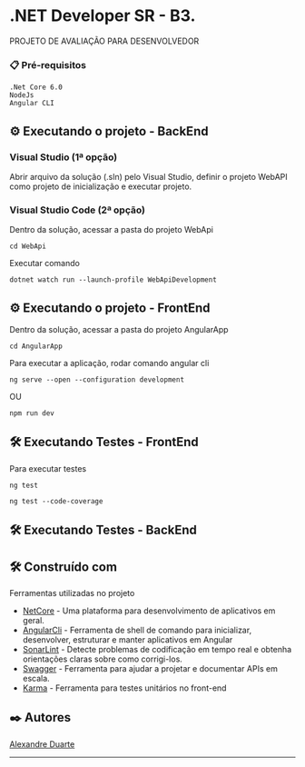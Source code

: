 #  .NET Developer SR - B3.

PROJETO DE AVALIAÇÃO PARA DESENVOLVEDOR



### 📋 Pré-requisitos

```
.Net Core 6.0
NodeJs
Angular CLI

```

## ⚙️ Executando o projeto - BackEnd


### Visual Studio (1ª opção)

Abrir arquivo da solução (.sln) pelo Visual Studio, definir o projeto WebAPI como projeto de inicialização e executar projeto.

### Visual Studio Code (2ª opção)

Dentro da solução, acessar a pasta do projeto WebApi 

```
cd WebApi
```

Executar comando

```
dotnet watch run --launch-profile WebApiDevelopment
```

## ⚙️ Executando o projeto - FrontEnd


Dentro da solução, acessar a pasta do projeto AngularApp 

```
cd AngularApp
```

Para executar a aplicação, rodar comando angular cli

```
ng serve --open --configuration development
```

OU


```
npm run dev
```

## 🛠️ Executando Testes - FrontEnd

Para executar testes
```
ng test
```

```
ng test --code-coverage
```

## 🛠️ Executando Testes - BackEnd

## 🛠️ Construído com

Ferramentas utilizadas no projeto

* [NetCore](https://learn.microsoft.com/en-us/dotnet/) - Uma plataforma para desenvolvimento de aplicativos em geral.
* [AngularCli](https://angular.io/cli) - Ferramenta de shell de comando para inicializar, desenvolver, estruturar e manter  aplicativos em Angular
* [SonarLint](https://www.sonarsource.com/products/sonarlint/) - Detecte problemas de codificação em tempo real e obtenha orientações claras sobre como corrigi-los.
* [Swagger](https://swagger.io/) -  Ferramenta para ajudar a projetar e documentar APIs em escala.
* [Karma](https://karma-runner.github.io) -  Ferramenta para testes unitários no front-end


## ✒️ Autores

[Alexandre Duarte](https://github.com/alexfd7) 

---
